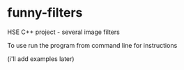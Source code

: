 # funny-filters
HSE C++ project - several image filters

To use run the program from command line for instructions

(i'll add examples later)
